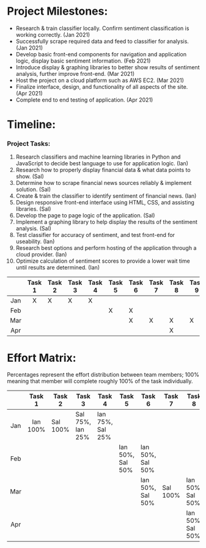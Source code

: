 # Project Milestones:

  - Research & train classifier locally.  Confirm sentiment classification is working correctly. (Jan 2021)
  - Successfully scrape required data and feed to classifier for analysis. (Jan 2021)
  - Develop basic front-end components for navigation and application logic, display basic sentiment information. (Feb 2021)
  - Introduce display & graphing libraries to better show results of sentiment analysis, further improve front-end. (Mar 2021)
  - Host the project on a cloud platform such as AWS EC2. (Mar 2021)
  - Finalize interface, design, and functionality of all aspects of the site. (Apr 2021)
  - Complete end to end testing of application. (Apr 2021)

# Timeline:

  ### Project Tasks:

   1. Research classifiers and machine learning libraries in Python and JavaScript to decide best language to use for application logic. (Ian)
   2. Research how to properly display financial data & what data points to show. (Sal)
   3. Determine how to scrape financial news sources reliably & implement solution. (Sal)
   4. Create & train the classifier to identify sentiment of financial news. (Ian)
   5. Design responsive front-end interface using HTML, CSS, and assisting libraries. (Sal)
   6. Develop the page to page logic of the application. (Sal)
   7. Implement a graphing library to help display the results of the sentiment analysis. (Sal)
   8. Test classifier for accuracy of sentiment, and test front-end for useability. (Ian)
   9. Research best options and perform hosting of the application through a cloud provider. (Ian)
   10. Optimize calculation of sentiment scores to provide a lower wait time until results are determined. (Ian)

  |     	| Task 1 	| Task 2 	| Task 3 	| Task 4 	| Task 5 	| Task 6 	| Task 7 	| Task 8 	| Task 9 	| Task 10 	|
  |:---:	|:------:	|--------	|--------	|--------	|--------	|--------	|--------	|--------	|--------	|---------	|
  | Jan 	|    X   	|    X   	|    X   	|    X   	|        	|        	|        	|        	|        	|         	|
  | Feb 	|        	|        	|        	|        	|    X   	|    X   	|        	|        	|        	|         	|
  | Mar 	|        	|        	|        	|        	|        	|    X   	|    X   	|    X   	|    X   	|         	|
  | Apr 	|        	|        	|        	|        	|        	|        	|        	|    X   	|        	|    X    	|

# Effort Matrix:

  Percentages represent the effort distribution between team members; 100% meaning that member will complete roughly 100% of the task individually.  

  |     	|  Task 1  	| Task 2   	| Task 3           	| Task 4           	| Task 5           	| Task 6           	| Task 7   	| Task 8           	| Task 9   	| Task 10          	|
  |:---:	|:--------:	|----------	|------------------	|------------------	|------------------	|------------------	|----------	|------------------	|----------	|------------------	|
  | Jan 	| Ian 100% 	| Sal 100% 	| Sal 75%, Ian 25% 	| Ian 75%, Sal 25% 	|                  	|                  	|          	|                  	|          	|                  	|
  | Feb 	|          	|          	|                  	|                  	| Ian 50%, Sal 50% 	| Ian 50%, Sal 50% 	|          	|                  	|          	|                  	|
  | Mar 	|          	|          	|                  	|                  	|                  	| Ian 50%, Sal 50% 	| Sal 100% 	| Ian 50%, Sal 50% 	| Ian 100% 	|                  	|
  | Apr 	|          	|          	|                  	|                  	|                  	|                  	|          	| Ian 50%, Sal 50% 	|          	| Ian 75%, Sal 25% 	|